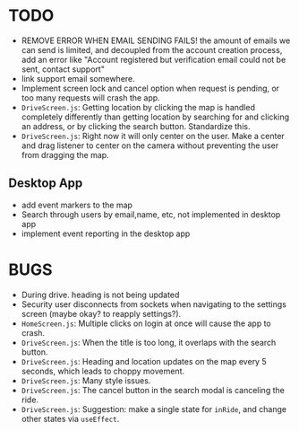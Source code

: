 # TODO
- REMOVE ERROR WHEN EMAIL SENDING FAILS! the amount of emails we can send is limited, and decoupled from the
account creation process, add an error like "Account registered but verification email could not be sent,
 contact support"
- link support email somewhere.
- Implement screen lock and cancel option when request is pending, or too many requests will crash the app.
- `DriveScreen.js`: Getting location by clicking the map is handled completely differently than getting location by searching for and clicking an address, or by clicking the search button. Standardize this.
- `DriveScreen.js`: Right now it will only center on the user. Make a center and drag listener to center on the camera without preventing the user from dragging the map.

## Desktop App
- add event markers to the map
- Search through users by email,name, etc, not implemented in desktop app
- implement event reporting in the desktop app


# BUGS
- During drive. heading is not being updated
- Security user disconnects from sockets when navigating to the settings screen (maybe okay? to reapply settings?).
- `HomeScreen.js`: Multiple clicks on login at once will cause the app to crash.
- `DriveScreen.js`: When the title is too long, it overlaps with the search button.
- `DriveScreen.js`: Heading and location updates on the map every 5 seconds, which leads to choppy movement.
- `DriveScreen.js`: Many style issues.
- `DriveScreen.js`: The cancel button in the search modal is canceling the ride.
- `DriveScreen.js`: Suggestion: make a single state for `inRide`, and change other states via `useEffect`.
